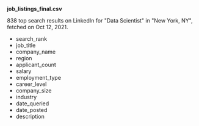 **job_listings_final.csv**

838 top search results on LinkedIn for "Data Scientist" in "New York, NY", fetched on Oct 12, 2021.

- search_rank
- job_title
- company_name
- region
- applicant_count
- salary
- employment_type
- career_level
- company_size
- industry
- date_queried
- date_posted
- description
